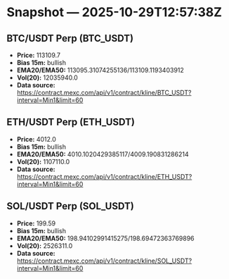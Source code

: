 # Snapshot — 2025-10-29T12:57:38Z

## BTC/USDT Perp (BTC_USDT)
- **Price:** 113109.7
- **Bias 15m:** bullish
- **EMA20/EMA50:** 113095.31074255136/113109.1193403912
- **Vol(20):** 12035940.0
- **Data source:** https://contract.mexc.com/api/v1/contract/kline/BTC_USDT?interval=Min1&limit=60

## ETH/USDT Perp (ETH_USDT)
- **Price:** 4012.0
- **Bias 15m:** bullish
- **EMA20/EMA50:** 4010.1020429385117/4009.190831286214
- **Vol(20):** 1107110.0
- **Data source:** https://contract.mexc.com/api/v1/contract/kline/ETH_USDT?interval=Min1&limit=60

## SOL/USDT Perp (SOL_USDT)
- **Price:** 199.59
- **Bias 15m:** bullish
- **EMA20/EMA50:** 198.94102991415275/198.69472363769896
- **Vol(20):** 2526311.0
- **Data source:** https://contract.mexc.com/api/v1/contract/kline/SOL_USDT?interval=Min1&limit=60
